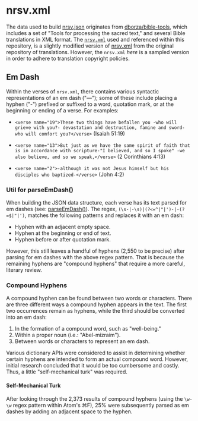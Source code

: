 # nrsv.xml

The data used to build [nrsv.json](../dist/nrsv.json) originates from [dborza/bible-tools](https://github.com/dborza/bible-tools), which includes a set of "Tools for processing the sacred text," and several Bible translations in XML format. The [`nrsv.xml`](https://github.com/brandonkwong/nrsv-xml) used and referenced within this repository, is a slightly modified version of [nrsv.xml](https://github.com/dborza/bible-tools/blob/master/bible-translations/nrsv.xml) from the original repository of translations. However, the `nrsv.xml` _here_ is a sampled version in order to adhere to translation copyright policies.

## Em Dash

Within the verses of `nrsv.xml`, there contains various syntactic representations of an em dash ("—"); some of these include placing a hyphen ("-") prefixed or suffixed to a word, quotation mark, or at the beginning or ending of a verse. For examples:

- `<verse name="19">These two things have befallen you -who will grieve with you?- devastation and destruction, famine and sword- who will comfort you?</verse>` (Isaiah 51:19)

- `<verse name="13">But just as we have the same spirit of faith that is in accordance with scripture-"I believed, and so I spoke" -we also believe, and so we speak,</verse>` (2 Corinthians 4:13)

- `<verse name="2">-although it was not Jesus himself but his disciples who baptized-</verse>` (John 4:2)

### Util for parseEmDash()

When building the JSON data structure, each verse has its text parsed for em dashes (see: [parseEmDash()](../utils/string.js#L1-L6)). The regex, `(\s-|-\s)|(?<=^|"|')-|-(?=$|"|')`, matches the following patterns and replaces it with an em dash:

- Hyphen with an adjacent empty space.
- Hyphen at the beginning or end of text.
- Hyphen before or after quotation mark.

However, this still leaves a handful of hyphens (2,550 to be precise) after parsing for em dashes with the above regex pattern. That is because the remaining hyphens are "compound hyphens" that require a more careful, literary review.

### Compound Hyphens

A compound hyphen can be found between two words or characters. There are three different ways a compound hyphen appears in the text. The first two occurrences remain as hyphens, while the third should be converted into an em dash:

1. In the formation of a compound word, such as "well-being."
2. Within a proper noun (i.e.: "Abel-mizraim").
3. Between words or characters to represent an em dash.

Various dictionary APIs were considered to assist in determining whether certain hyphens are intended to form an actual compound word. However, initial research concluded that it would be too cumbersome and costly. Thus, a little "self-mechanical turk" was required.

#### Self-Mechanical Turk

After looking through the 2,373 results of compound hyphens (using the `\w-\w` regex pattern within Atom's ⌘F), 25% were subsequently parsed as em dashes by adding an adjacent space to the hyphen.
